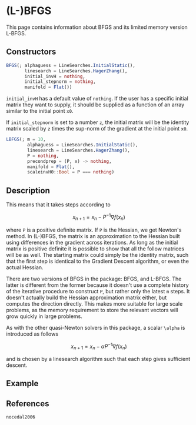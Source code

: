 # (L-)BFGS
This page contains information about BFGS and its limited memory version L-BFGS.
## Constructors
```julia
BFGS(; alphaguess = LineSearches.InitialStatic(),
       linesearch = LineSearches.HagerZhang(),
       initial_invH = nothing,
       initial_stepnorm = nothing,
       manifold = Flat())
```

`initial_invH` has a default value of `nothing`. If the user has a specific initial
matrix they want to supply, it should be supplied as a function of an array similar
to the initial point `x0`.

If `initial_stepnorm` is set to a number `z`, the initial matrix will be the
identity matrix scaled by `z` times the sup-norm of the gradient at the initial
point `x0`.

```julia
LBFGS(; m = 10,
        alphaguess = LineSearches.InitialStatic(),
        linesearch = LineSearches.HagerZhang(),
        P = nothing,
        precondprep = (P, x) -> nothing,
        manifold = Flat(),
        scaleinvH0::Bool = P === nothing)
```
## Description
This means that it takes steps according to

```math
x_{n+1} = x_n - P^{-1}\nabla f(x_n)
```

where ``P`` is a positive definite matrix. If ``P`` is the Hessian, we get Newton's method.
In (L-)BFGS, the matrix is an approximation to the Hessian built using differences
in the gradient across iterations. As long as the initial matrix is positive definite
 it is possible to show that all the follow matrices will be as well. The starting
matrix could simply be the identity matrix, such that the first step is identical
to the Gradient Descent algorithm, or even the actual Hessian.

There are two versions of BFGS in the package: BFGS, and L-BFGS. The latter is different
from the former because it doesn't use a complete history of the iterative procedure to
construct ``P``, but rather only the latest ``m`` steps. It doesn't actually build the Hessian
approximation matrix either, but computes the direction directly. This makes more suitable for
large scale problems, as the memory requirement to store the relevant vectors will
grow quickly in large problems.

As with the other quasi-Newton solvers in this package, a scalar ``\alpha`` is introduced
as follows

```math
x_{n+1} = x_n - \alpha P^{-1}\nabla f(x_n)
```

and is chosen by a linesearch algorithm such that each step gives sufficient descent.

## Example
## References

```@bibliography
nocedal2006
```
